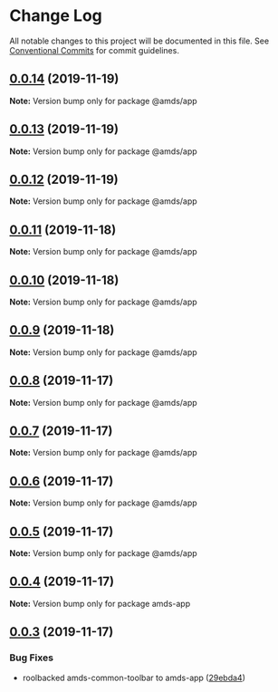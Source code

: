 # Change Log

All notable changes to this project will be documented in this file.
See [Conventional Commits](https://conventionalcommits.org) for commit guidelines.

## [0.0.14](https://github.com/diegoavieira/amds/compare/v0.0.13...v0.0.14) (2019-11-19)

**Note:** Version bump only for package @amds/app

## [0.0.13](https://github.com/diegoavieira/amds/compare/v0.0.12...v0.0.13) (2019-11-19)

**Note:** Version bump only for package @amds/app

## [0.0.12](https://github.com/diegoavieira/amds/compare/v0.0.11...v0.0.12) (2019-11-19)

**Note:** Version bump only for package @amds/app

## [0.0.11](https://github.com/diegoavieira/amds/compare/v0.0.10...v0.0.11) (2019-11-18)

**Note:** Version bump only for package @amds/app

## [0.0.10](https://github.com/diegoavieira/amds/compare/v0.0.9...v0.0.10) (2019-11-18)

**Note:** Version bump only for package @amds/app

## [0.0.9](https://github.com/diegoavieira/amds/compare/v0.0.8...v0.0.9) (2019-11-18)

**Note:** Version bump only for package @amds/app

## [0.0.8](https://github.com/diegoavieira/amds/compare/v0.0.7...v0.0.8) (2019-11-17)

**Note:** Version bump only for package @amds/app

## [0.0.7](https://github.com/diegoavieira/amds/compare/v0.0.6...v0.0.7) (2019-11-17)

**Note:** Version bump only for package @amds/app

## [0.0.6](https://github.com/diegoavieira/amds/compare/v0.0.5...v0.0.6) (2019-11-17)

**Note:** Version bump only for package @amds/app

## [0.0.5](https://github.com/diegoavieira/amds/compare/v0.0.4...v0.0.5) (2019-11-17)

**Note:** Version bump only for package @amds/app

## [0.0.4](https://github.com/diegoavieira/amds/compare/v0.0.3...v0.0.4) (2019-11-17)

**Note:** Version bump only for package amds-app

## [0.0.3](https://github.com/diegoavieira/amds/compare/v0.0.2...v0.0.3) (2019-11-17)

### Bug Fixes

- roolbacked amds-common-toolbar to amds-app ([29ebda4](https://github.com/diegoavieira/amds/commit/29ebda4317d4274b57c226e0ee811d5b29b16262))
